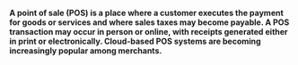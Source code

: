 <b>A point of sale (POS) is a place where a customer executes the payment for goods or services and where sales taxes may become payable. 
A POS transaction may occur in person or online, with receipts generated either in print or electronically.
Cloud-based POS systems are becoming increasingly popular among merchants.</b>

